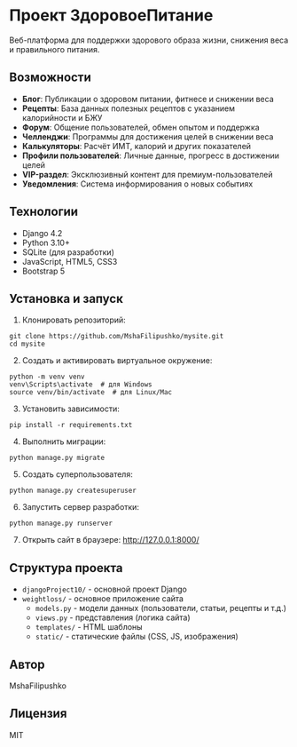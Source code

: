# Проект ЗдоровоеПитание

Веб-платформа для поддержки здорового образа жизни, снижения веса и правильного питания.

## Возможности

- **Блог**: Публикации о здоровом питании, фитнесе и снижении веса
- **Рецепты**: База данных полезных рецептов с указанием калорийности и БЖУ
- **Форум**: Общение пользователей, обмен опытом и поддержка
- **Челленджи**: Программы для достижения целей в снижении веса
- **Калькуляторы**: Расчёт ИМТ, калорий и других показателей
- **Профили пользователей**: Личные данные, прогресс в достижении целей
- **VIP-раздел**: Эксклюзивный контент для премиум-пользователей
- **Уведомления**: Система информирования о новых событиях

## Технологии

- Django 4.2
- Python 3.10+
- SQLite (для разработки)
- JavaScript, HTML5, CSS3
- Bootstrap 5

## Установка и запуск

1. Клонировать репозиторий:
```
git clone https://github.com/MshaFilipushko/mysite.git
cd mysite
```

2. Создать и активировать виртуальное окружение:
```
python -m venv venv
venv\Scripts\activate  # для Windows
source venv/bin/activate  # для Linux/Mac
```

3. Установить зависимости:
```
pip install -r requirements.txt
```

4. Выполнить миграции:
```
python manage.py migrate
```

5. Создать суперпользователя:
```
python manage.py createsuperuser
```

6. Запустить сервер разработки:
```
python manage.py runserver
```

7. Открыть сайт в браузере: http://127.0.0.1:8000/

## Структура проекта

- `djangoProject10/` - основной проект Django
- `weightloss/` - основное приложение сайта
  - `models.py` - модели данных (пользователи, статьи, рецепты и т.д.)
  - `views.py` - представления (логика сайта)
  - `templates/` - HTML шаблоны
  - `static/` - статические файлы (CSS, JS, изображения)

## Автор

MshaFilipushko

## Лицензия

MIT 